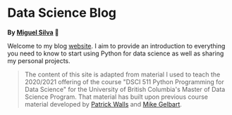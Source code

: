 # Data Science Blog

**By [Miguel Silva](https://miguelsilva.netlify.app/) 🚀**

Welcome to my blog [website](https://miguelsilva.netlify.app/). I aim to provide an introduction to everything you need to know to start using Python for data science as well as sharing my personal projects.

>The content of this site is adapted from material I used to teach the 2020/2021 offering of the course "DSCI 511 Python Programming for Data Science" for the University of British Columbia's Master of Data Science Program. That material has built upon previous course material developed by [Patrick Walls](https://www.math.ubc.ca/~pwalls/) and [Mike Gelbart](https://www.mikegelbart.com/).
